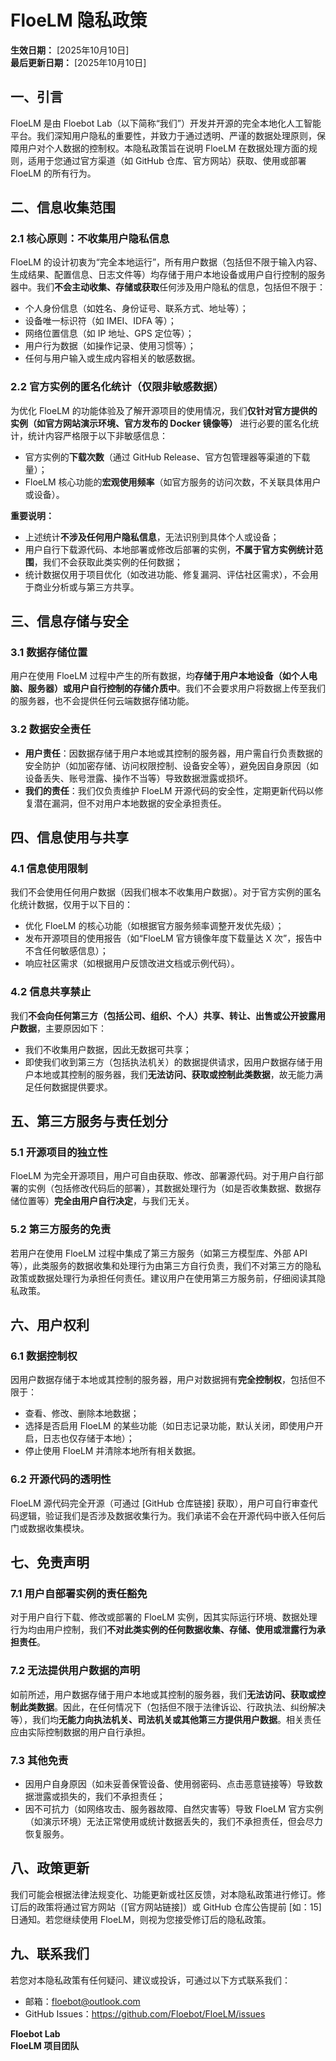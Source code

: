 # FloeLM 隐私政策

**生效日期：** [2025年10月10日]  
**最后更新日期：** [2025年10月10日]

## 一、引言

FloeLM 是由 Floebot Lab（以下简称“我们”）开发并开源的完全本地化人工智能平台。我们深知用户隐私的重要性，并致力于通过透明、严谨的数据处理原则，保障用户对个人数据的控制权。本隐私政策旨在说明 FloeLM 在数据处理方面的规则，适用于您通过官方渠道（如 GitHub 仓库、官方网站）获取、使用或部署 FloeLM 的所有行为。

## 二、信息收集范围

### 2.1 核心原则：不收集用户隐私信息

FloeLM 的设计初衷为“完全本地运行”，所有用户数据（包括但不限于输入内容、生成结果、配置信息、日志文件等）均存储于用户本地设备或用户自行控制的服务器中。我们**不会主动收集、存储或获取**任何涉及用户隐私的信息，包括但不限于：

- 个人身份信息（如姓名、身份证号、联系方式、地址等）；
- 设备唯一标识符（如 IMEI、IDFA 等）；
- 网络位置信息（如 IP 地址、GPS 定位等）；
- 用户行为数据（如操作记录、使用习惯等）；
- 任何与用户输入或生成内容相关的敏感数据。

### 2.2 官方实例的匿名化统计（仅限非敏感数据）

为优化 FloeLM 的功能体验及了解开源项目的使用情况，我们**仅针对官方提供的实例（如官方网站演示环境、官方发布的 Docker 镜像等）** 进行必要的匿名化统计，统计内容严格限于以下非敏感信息：

- 官方实例的**下载次数**（通过 GitHub Release、官方包管理器等渠道的下载量）；
- FloeLM 核心功能的**宏观使用频率**（如官方服务的访问次数，不关联具体用户或设备）。

**重要说明：**

- 上述统计**不涉及任何用户隐私信息**，无法识别到具体个人或设备；
- 用户自行下载源代码、本地部署或修改后部署的实例，**不属于官方实例统计范围**，我们不会获取此类实例的任何数据；
- 统计数据仅用于项目优化（如改进功能、修复漏洞、评估社区需求），不会用于商业分析或与第三方共享。

## 三、信息存储与安全

### 3.1 数据存储位置

用户在使用 FloeLM 过程中产生的所有数据，均**存储于用户本地设备（如个人电脑、服务器）或用户自行控制的存储介质中**。我们不会要求用户将数据上传至我们的服务器，也不会提供任何云端数据存储功能。

### 3.2 数据安全责任

- **用户责任**：因数据存储于用户本地或其控制的服务器，用户需自行负责数据的安全防护（如加密存储、访问权限控制、设备安全等），避免因自身原因（如设备丢失、账号泄露、操作不当等）导致数据泄露或损坏。
- **我们的责任**：我们仅负责维护 FloeLM 开源代码的安全性，定期更新代码以修复潜在漏洞，但不对用户本地数据的安全承担责任。

## 四、信息使用与共享

### 4.1 信息使用限制

我们不会使用任何用户数据（因我们根本不收集用户数据）。对于官方实例的匿名化统计数据，仅用于以下目的：

- 优化 FloeLM 的核心功能（如根据官方服务频率调整开发优先级）；
- 发布开源项目的使用报告（如“FloeLM 官方镜像年度下载量达 X 次”，报告中不含任何敏感信息）；
- 响应社区需求（如根据用户反馈改进文档或示例代码）。

### 4.2 信息共享禁止

我们**不会向任何第三方（包括公司、组织、个人）共享、转让、出售或公开披露用户数据**，主要原因如下：

- 我们不收集用户数据，因此无数据可共享；
- 即使我们收到第三方（包括执法机关）的数据提供请求，因用户数据存储于用户本地或其控制的服务器，我们**无法访问、获取或控制此类数据**，故无能力满足任何数据提供要求。

## 五、第三方服务与责任划分

### 5.1 开源项目的独立性

FloeLM 为完全开源项目，用户可自由获取、修改、部署源代码。对于用户自行部署的实例（包括修改代码后的部署），其数据处理行为（如是否收集数据、数据存储位置等）**完全由用户自行决定**，与我们无关。

### 5.2 第三方服务的免责

若用户在使用 FloeLM 过程中集成了第三方服务（如第三方模型库、外部 API 等），此类服务的数据收集和处理行为由第三方自行负责，我们不对第三方的隐私政策或数据处理行为承担任何责任。建议用户在使用第三方服务前，仔细阅读其隐私政策。

## 六、用户权利

### 6.1 数据控制权

因用户数据存储于本地或其控制的服务器，用户对数据拥有**完全控制权**，包括但不限于：

- 查看、修改、删除本地数据；
- 选择是否启用 FloeLM 的某些功能（如日志记录功能，默认关闭，即使用户开启，日志也仅存储于本地）；
- 停止使用 FloeLM 并清除本地所有相关数据。

### 6.2 开源代码的透明性

FloeLM 源代码完全开源（可通过 [GitHub 仓库链接] 获取），用户可自行审查代码逻辑，验证我们是否涉及数据收集行为。我们承诺不会在开源代码中嵌入任何后门或数据收集模块。

## 七、免责声明

### 7.1 用户自部署实例的责任豁免

对于用户自行下载、修改或部署的 FloeLM 实例，因其实际运行环境、数据处理行为均由用户控制，我们**不对此类实例的任何数据收集、存储、使用或泄露行为承担责任**。

### 7.2 无法提供用户数据的声明

如前所述，用户数据存储于用户本地或其控制的服务器，我们**无法访问、获取或控制此类数据**。因此，在任何情况下（包括但不限于法律诉讼、行政执法、纠纷解决等），我们均**无能力向执法机关、司法机关或其他第三方提供用户数据**。相关责任应由实际控制数据的用户自行承担。

### 7.3 其他免责

- 因用户自身原因（如未妥善保管设备、使用弱密码、点击恶意链接等）导致数据泄露或损失的，我们不承担责任；
- 因不可抗力（如网络攻击、服务器故障、自然灾害等）导致 FloeLM 官方实例（如演示环境）无法正常使用或统计数据丢失的，我们不承担责任，但会尽力恢复服务。

## 八、政策更新

我们可能会根据法律法规变化、功能更新或社区反馈，对本隐私政策进行修订。修订后的政策将通过官方网站（[官方网站链接]）或 GitHub 仓库公告提前 [如：15] 日通知。若您继续使用 FloeLM，则视为您接受修订后的隐私政策。

## 九、联系我们

若您对本隐私政策有任何疑问、建议或投诉，可通过以下方式联系我们：

- 邮箱：floebot@outlook.com
- GitHub Issues：https://github.com/Floebot/FloeLM/issues

**Floebot Lab**  
**FloeLM 项目团队**

